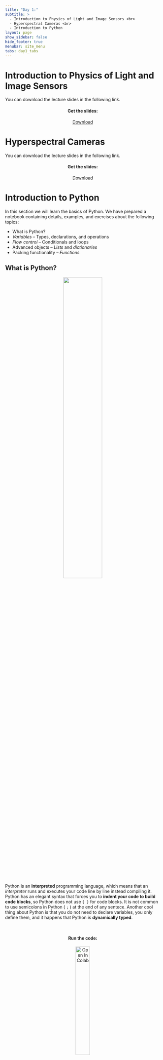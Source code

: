 ```yaml
---
title: "Day 1:"
subtitle: >
  - Introduction to Physics of Light and Image Sensors <br>
  - Hyperspectral Cameras <br>
  - Introduction to Python
layout: page
show_sidebar: false
hide_footer: true
menubar: site_menu
tabs: day1_tabs
---
```


# Introduction to Physics of Light and Image Sensors

You can download the lecture slides in the following link.<br>
<center>
  <h4>Get the slides:</h4>
  <a href="/hyperspectrum/assets/docs/CdeC-day1-part1.pptx" class="button is-primary is-normal is-outlined is-fullwidth">Download</a>
</center>

# Hyperspectral Cameras

You can download the lecture slides in the following link.<br>
<center>
  <h4>Get the slides:</h4>
  <a href="/hyperspectrum/assets/docs/CdeC-day1-part2.pptx" class="button is-primary is-normal is-outlined is-fullwidth">Download</a>
</center>

# Introduction to Python

In this section we will learn the basics of Python. We have prepared a notebook containing details, examples, and exercises about the following topics:

- What is Python?
- *Variables* – Types, declarations, and operations
- *Flow control* – Conditionals and loops
- Advanced objects – *Lists* and *dictionaries*
- Packing functionality – *Functions*

## What is Python?

<center>
    <img width="50%" src="https://www.python.org/static/community_logos/python-logo-generic.svg">
</center>

Python is an **interpreted** programming language, which means that an _interpreter_ runs and executes your code line by line instead compiling it. Python has an elegant syntax that forces you to **indent your code to build code blocks**, so Python does not use `{ }` for code blocks. It is not common to use  semicolons in Python ( `;` ) at the end of any sentece. Another cool thing about Python is that you do not need to declare variables, you only define them, and it happens that Python is **dynamically typed**.

<center><br>
  <h4>Run the code:</h4>
  <a href="https://colab.research.google.com/github/RodolfoFerro/hyperspectrum/blob/master/Day%201/Intro_to_Python.ipynb" target="_blank">
    <img width="30%" src="https://colab.research.google.com/assets/colab-badge.svg" alt="Open In Colab"/>
  </a>
</center>